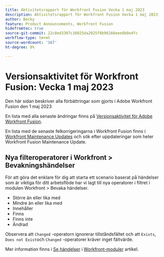 ```yaml
---
title: Aktivitetsrapport för Workfront Fusion Vecka 1 maj 2023
description: Aktivitetsrapport för Workfront Fusion Vecka 1 maj 2023
author: Becky
feature: Product Announcements, Workfront Fusion
hidefromtoc: true
source-git-commit: 22c8ed3307c16025da2025f8b96166eee8b0e4fc
workflow-type: tm+mt
source-wordcount: '167'
ht-degree: 0%

---
```


# Versionsaktivitet för Workfront Fusion: Vecka 1 maj 2023

Den här sidan beskriver alla förbättringar som gjorts i Adobe Workfront Fusion den 1 maj 2023

En lista med alla senaste ändringar finns på [Versionsaktivitet för Adobe Workfront Fusion](../../../product-announcements/product-releases/fusion-release-activity/fusion-release-activity.md).

En lista med de senaste felkorrigeringarna i Workfront Fusion finns i [Workfront Maintenance Updates](https://experienceleague.adobe.com/docs/workfront-known-issues/releases/current-updates.html) och sök efter uppdateringar som heter Workfront Fusion Maintenance Update.

## Nya filteroperatorer i Workfront > Bevakningshändelser

För att göra det enklare för dig att starta ett scenario baserat på händelser som är viktiga för ditt arbetsflöde har vi lagt till nya operatorer i filtret i modulen Workfront > Bevaka händelser.

* Större än eller lika med
* Mindre än eller lika med
* Innehåller
* Finns
* Finns inte
* Ändrad

Observera att `Changed` -operatorn ignorerar tillståndsfältet och att `Exists`, `Does not Exist`och `Changed` -operatorer kräver inget fältvärde.

Mer information finns i [Se händelser](/help/quicksilver/workfront-fusion/apps-and-their-modules/workfront-modules.md#watch-events) i [Workfront-moduler](/help/quicksilver/workfront-fusion/apps-and-their-modules/workfront-modules.md) artikel.
